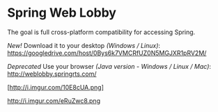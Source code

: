Spring Web Lobby
===========

The goal is full cross-platform compatibility for accessing Spring.


*New!* Download it to your desktop _(Windows / Linux)_:
https://googledrive.com/host/0Bys6k7VMCRfUZ0N5MGJXR1pRV2M/

*Deprecated* Use your browser _(Java version - Windows / Linux / Mac)_:
http://weblobby.springrts.com/


[http://i.imgur.com/10E8cUA.png]

http://i.imgur.com/eRuZwc8.png
